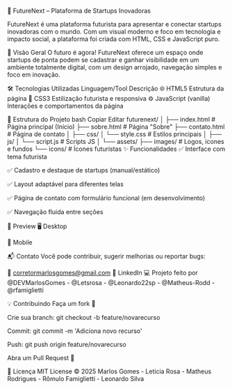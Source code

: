 🌟 FutureNext – Plataforma de Startups Inovadoras

FutureNext é uma plataforma futurista para apresentar e conectar startups inovadoras com o mundo. Com um visual moderno e foco em tecnologia e impacto social, a plataforma foi criada com HTML, CSS e JavaScript puro.

🚀 Visão Geral
O futuro é agora!
FutureNext oferece um espaço onde startups de ponta podem se cadastrar e ganhar visibilidade em um ambiente totalmente digital, com um design arrojado, navegação simples e foco em inovação.

🛠️ Tecnologias Utilizadas
Linguagem/Tool	Descrição
🌐 HTML5	Estrutura da página
🎨 CSS3	Estilização futurista e responsiva
⚙️ JavaScript (vanilla)	Interações e comportamentos da página

📁 Estrutura do Projeto
bash
Copiar
Editar
futurenext/
│
├── index.html           # Página principal (Início)
├── sobre.html           # Página "Sobre"
├── contato.html         # Página de contato
│
├── css/
│   └── style.css        # Estilos principais
│
├── js/
│   └── script.js        # Scripts JS
│
└── assets/
    ├── images/          # Logos, ícones e fundos
    └── icons/           # Ícones futuristas
✨ Funcionalidades
✅ Interface com tema futurista

✅ Cadastro e destaque de startups (manual/estático)

✅ Layout adaptável para diferentes telas

✅ Página de contato com formulário funcional (em desenvolvimento)

✅ Navegação fluida entre seções

📸 Preview
🖥️ Desktop

📱 Mobile

📬 Contato
Você pode contribuir, sugerir melhorias ou reportar bugs:

📧 corretormarlosgomes@gmail.com
🔗 LinkedIn
💻 Projeto feito por @DEVMarlosGomes - @Letsrosa - @Leonardo22sp - @Matheus-Rodd - @rfamiglietti

💡 Contribuindo
Faça um fork 🍴

Crie sua branch: git checkout -b feature/novarecurso

Commit: git commit -m 'Adiciona novo recurso'

Push: git push origin feature/novarecurso

Abra um Pull Request 🚀

📄 Licença
MIT License © 2025 Marlos Gomes - Leticia Rosa - Matheus Rodrigues - Rômulo Famiglietti - Leonardo Silva
